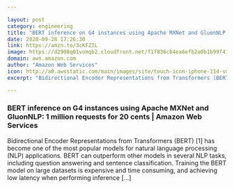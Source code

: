 ```yaml
---

layout: post
category: engineering
title: "BERT inference on G4 instances using Apache MXNet and GluonNLP: 1 million requests for 20 cents"
date: 2020-09-28 17:26:30
link: https://amzn.to/3cKFZIL
image: https://d2908q01vomqb2.cloudfront.net/f1f836cb4ea6efb2a0b1b99f41ad8b103eff4b59/2020/09/23/1-Graph-1.jpg
domain: aws.amazon.com
author: "Amazon Web Services"
icon: http://a0.awsstatic.com/main/images/site/touch-icon-iphone-114-smile.png
excerpt: "Bidirectional Encoder Representations from Transformers (BERT) [1] has become one of the most popular models for natural language processing (NLP) applications. BERT can outperform other models in several NLP tasks, including question answering and sentence classification. Training the BERT model on large datasets is expensive and time consuming, and achieving low latency when performing inference […]"

---
```


### BERT inference on G4 instances using Apache MXNet and GluonNLP: 1 million requests for 20 cents | Amazon Web Services

Bidirectional Encoder Representations from Transformers (BERT) [1] has become one of the most popular models for natural language processing (NLP) applications. BERT can outperform other models in several NLP tasks, including question answering and sentence classification. Training the BERT model on large datasets is expensive and time consuming, and achieving low latency when performing inference […]